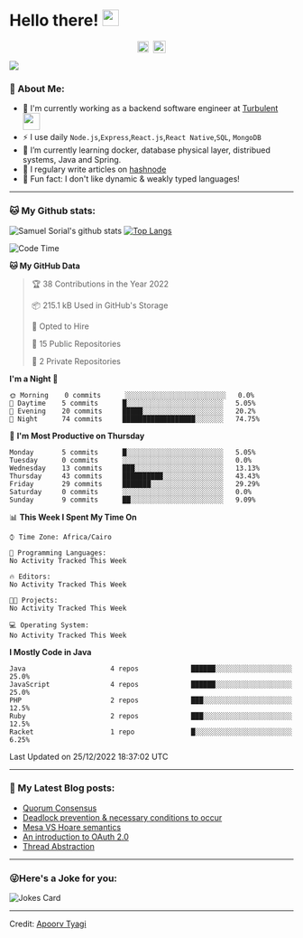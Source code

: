 # Hello there! <img src="https://github.com/TheDudeThatCode/TheDudeThatCode/blob/master/Assets/Hi.gif" width="29px">
<p align="center">
<a href="https://www.linkedin.com/in/samuel-sorial/" target="blank"><img align="center" src="https://cdn.jsdelivr.net/npm/simple-icons@3.0.1/icons/linkedin.svg" alt="samuel_linkedin" height="20" width="20" /></a>&nbsp;
<a href="https://stackoverflow.com/users/13089670/samuel-sorial"><img align="center" alt="Samuel Sorial stack over flow" width="22px" src="https://cdn.jsdelivr.net/npm/simple-icons@3.0.1/icons/stackoverflow.svg" /></a>
</p>


![](https://camo.githubusercontent.com/992babdffd8c74a1502de375fbdf7e4d54773242/68747470733a2f2f6d656469612e67697068792e636f6d2f6d656469612f53576f536b4e36447854737a71494b4571762f67697068792e676966)

### 🤵 About Me:
- 🏦 I'm currently working as a backend software engineer at [Turbulent](https://turbulent.ca)
      <img src="https://media.giphy.com/media/WUlplcMpOCEmTGBtBW/giphy.gif" width="30">
- ⚡ I use daily ```Node.js```,```Express```,```React.js```,```React Native```,```SQL```, ```MongoDB```
- 🌱 I’m currently learning docker, database physical layer, distribued systems, Java and Spring.
- 📝 I regulary write articles on [hashnode](https://samuelsorial.tech/)
- 🤔 Fun fact: I don't like dynamic & weakly typed languages!

---
### 🐱 My Github stats:
![Samuel Sorial's github stats](https://github-readme-stats.vercel.app/api?username=samuel-sorial&show_icons=true&title_color=ffc857&icon_color=8ac926&text_color=daf7dc&bg_color=151515&hide=["stars"])
[![Top Langs](https://github-readme-stats.vercel.app/api/top-langs/?username=samuel-sorial&layout=compact&text_color=daf7dc&bg_color=151515)](https://github.com/anuraghazra/github-readme-stats)

<!--START_SECTION:waka-->
![Code Time](http://img.shields.io/badge/Code%20Time-365%20hrs%205%20mins-blue)

**🐱 My GitHub Data** 

> 🏆 38 Contributions in the Year 2022
 > 
> 📦 215.1 kB Used in GitHub's Storage 
 > 
> 💼 Opted to Hire
 > 
> 📜 15 Public Repositories 
 > 
> 🔑 2 Private Repositories  
 > 
**I'm a Night 🦉** 

```text
🌞 Morning    0 commits      ░░░░░░░░░░░░░░░░░░░░░░░░░   0.0% 
🌆 Daytime    5 commits      █░░░░░░░░░░░░░░░░░░░░░░░░   5.05% 
🌃 Evening    20 commits     █████░░░░░░░░░░░░░░░░░░░░   20.2% 
🌙 Night      74 commits     ██████████████████░░░░░░░   74.75%

```
📅 **I'm Most Productive on Thursday** 

```text
Monday       5 commits      █░░░░░░░░░░░░░░░░░░░░░░░░   5.05% 
Tuesday      0 commits      ░░░░░░░░░░░░░░░░░░░░░░░░░   0.0% 
Wednesday    13 commits     ███░░░░░░░░░░░░░░░░░░░░░░   13.13% 
Thursday     43 commits     ██████████░░░░░░░░░░░░░░░   43.43% 
Friday       29 commits     ███████░░░░░░░░░░░░░░░░░░   29.29% 
Saturday     0 commits      ░░░░░░░░░░░░░░░░░░░░░░░░░   0.0% 
Sunday       9 commits      ██░░░░░░░░░░░░░░░░░░░░░░░   9.09%

```


📊 **This Week I Spent My Time On** 

```text
⌚︎ Time Zone: Africa/Cairo

💬 Programming Languages: 
No Activity Tracked This Week

🔥 Editors: 
No Activity Tracked This Week

🐱‍💻 Projects: 
No Activity Tracked This Week

💻 Operating System: 
No Activity Tracked This Week

```

**I Mostly Code in Java** 

```text
Java                     4 repos             ██████░░░░░░░░░░░░░░░░░░░   25.0% 
JavaScript               4 repos             ██████░░░░░░░░░░░░░░░░░░░   25.0% 
PHP                      2 repos             ███░░░░░░░░░░░░░░░░░░░░░░   12.5% 
Ruby                     2 repos             ███░░░░░░░░░░░░░░░░░░░░░░   12.5% 
Racket                   1 repo              █░░░░░░░░░░░░░░░░░░░░░░░░   6.25%

```



 Last Updated on 25/12/2022 18:37:02 UTC
<!--END_SECTION:waka-->

---

### 📕 My Latest Blog posts:
<!-- BLOG-POST-LIST:START -->
- [Quorum Consensus](https://samuelsorial.tech/quorum-consensus)
- [Deadlock prevention & necessary conditions to occur](https://samuelsorial.tech/deadlock-prevention-and-necessary-conditions-to-occur)
- [Mesa VS Hoare semantics](https://samuelsorial.tech/mesa-vs-hoare-semantics)
- [An introduction to OAuth 2.0](https://samuelsorial.tech/an-introduction-to-oauth-20)
- [Thread Abstraction](https://samuelsorial.tech/thread-abstraction)
<!-- BLOG-POST-LIST:END -->
---

### 😜Here's a Joke for you:
<img src="https://readme-jokes.vercel.app/api" alt="Jokes Card" />

----

Credit: [Apoorv Tyagi](https://github.com/ApoorvTyagi)

